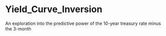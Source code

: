 # Yield_Curve_Inversion
An exploration into the predictive power of the 10-year treasury rate minus the 3-month
